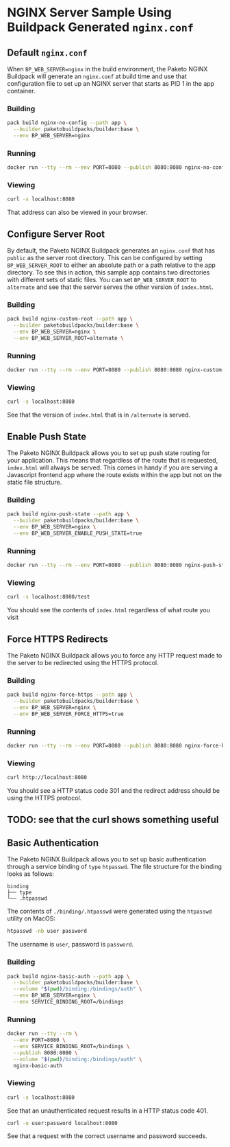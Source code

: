 # NGINX Server Sample Using Buildpack Generated `nginx.conf`

## Default `nginx.conf`

When `BP_WEB_SERVER=nginx` in the build environment, the Paketo NGINX Buildpack
will generate an `nginx.conf` at build time and use that configuration file to set up
an NGINX server that starts as PID 1 in the app container.

### Building

```bash
pack build nginx-no-config --path app \
  --builder paketobuildpacks/builder:base \
  --env BP_WEB_SERVER=nginx
```

### Running

```bash
docker run --tty --rm --env PORT=8080 --publish 8080:8080 nginx-no-config
```

### Viewing

```bash
curl -s localhost:8080
```

That address can also be viewed in your browser.

## Configure Server Root

By default, the Paketo NGINX Buildpack generates an `nginx.conf` that has
`public` as the server root directory. This can be configured by setting
`BP_WEB_SERVER_ROOT` to either an absolute path or a path relative to the app
directory. To see this in action, this sample app contains two directories with
different sets of static files. You can set `BP_WEB_SERVER_ROOT` to `alternate`
and see that the server serves the other version of `index.html`.

### Building

```bash
pack build nginx-custom-root --path app \
  --builder paketobuildpacks/builder:base \
  --env BP_WEB_SERVER=nginx \
  --env BP_WEB_SERVER_ROOT=alternate \
```

### Running

```bash
docker run --tty --rm --env PORT=8080 --publish 8080:8080 nginx-custom-root
```

### Viewing

```bash
curl -s localhost:8080
```

See that the version of `index.html` that is in `/alternate` is served.

## Enable Push State

The Paketo NGINX Buildpack allows you to set up push state routing for your
application. This means that regardless of the route that is requested,
`index.html` will always be served. This comes in handy if you are serving a
Javascript frontend app where the route exists within the app but not on the
static file structure.

### Building

```bash
pack build nginx-push-state --path app \
  --builder paketobuildpacks/builder:base \
  --env BP_WEB_SERVER=nginx \
  --env BP_WEB_SERVER_ENABLE_PUSH_STATE=true
```

### Running

```bash
docker run --tty --rm --env PORT=8080 --publish 8080:8080 nginx-push-state
```

### Viewing

```bash
curl -s localhost:8080/test
```

You should see the contents of `index.html` regardless of what route you visit

## Force HTTPS Redirects

The Paketo NGINX Buildpack allows you to force any HTTP request made to
the server to be redirected using the HTTPS protocol.

### Building

```bash
pack build nginx-force-https --path app \
  --builder paketobuildpacks/builder:base \
  --env BP_WEB_SERVER=nginx \
  --env BP_WEB_SERVER_FORCE_HTTPS=true
```

### Running

```bash
docker run --tty --rm --env PORT=8080 --publish 8080:8080 nginx-force-https
```

### Viewing
```bash
curl http://localhost:8080
```

You should see a HTTP status code 301 and the redirect address should be using
the HTTPS protocol.

## TODO: see that the curl shows something useful

## Basic Authentication

The Paketo NGINX Buildpack allows you to set up basic authentication
through a service binding of `type` `htpasswd`. The file structure for the
binding looks as follows:

```plain
binding
├── type
└── .htpasswd
```

The contents of `./binding/.htpasswd` were generated using the `htpasswd` utility on MacOS:
```bash
htpasswd -nb user password
```
The username is `user`, password is `password`.

### Building

```bash
pack build nginx-basic-auth --path app \
  --builder paketobuildpacks/builder:base \
  --volume "$(pwd)/binding:/bindings/auth" \
  --env BP_WEB_SERVER=nginx \
  --env SERVICE_BINDING_ROOT=/bindings
```

### Running

```bash
docker run --tty --rm \
  --env PORT=8080 \
  --env SERVICE_BINDING_ROOT=/bindings \
  --publish 8080:8080 \
  --volume "$(pwd)/binding:/bindings/auth" \
  nginx-basic-auth
```

### Viewing

```bash
curl -s localhost:8080
```
See that an unauthenticated request results in a HTTP status code 401.

```bash
curl -u user:password localhost:8080
```

See that a request with the correct username and password succeeds.
